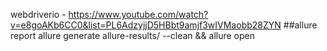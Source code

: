 webdriverio - https://www.youtube.com/watch?v=e8goAKb6CC0&list=PL6AdzyjjD5HBbt9amjf3wIVMaobb28ZYN
##allure report
allure generate allure-results/ --clean && allure open
